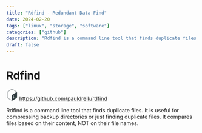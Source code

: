 ```yaml
---
title: "Rdfind - Redundant Data Find"
date: 2024-02-20
tags: ["linux", "storage", "software"]
categories: ["github"]
description: "Rdfind is a command line tool that finds duplicate files."
draft: false
---
```


# Rdfind
<img src="https://raw.githubusercontent.com/althaser/website/67c0225b7e6216e4ba43ff7fd529d3feb8126b96/static/images/bash.svg" alt="Rdfind" width="30" height="30"> https://github.com/pauldreik/rdfind

Rdfind is a command line tool that finds duplicate files. It is useful for compressing backup directories or just finding duplicate files. It compares files based on their content, NOT on their file names.
